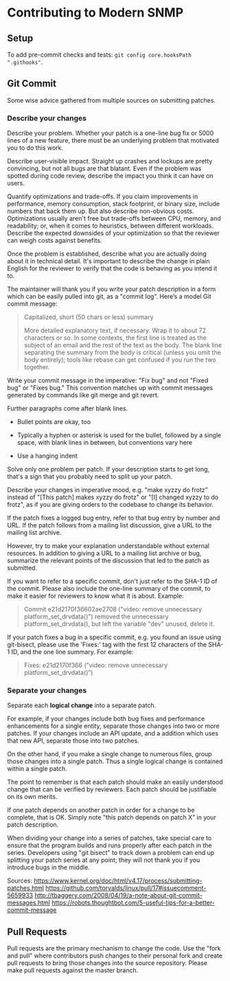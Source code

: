 # Contributing to Modern SNMP

## Setup

To add pre-commit checks and tests: `git config core.hooksPath ".githooks"`.

## Git Commit

Some wise advice gathered from multiple sources on submitting patches.

### Describe your changes

Describe your problem.  Whether your patch is a one-line bug fix or 5000 lines of a new feature, there must be an underlying problem that motivated you to do this work.

Describe user-visible impact.  Straight up crashes and lockups are pretty convincing, but not all bugs are that blatant.  Even if the problem was spotted during code review, describe the impact you think it can have on users.

Quantify optimizations and trade-offs.  If you claim improvements in performance, memory consumption, stack footprint, or binary size, include numbers that back them up.  But also describe non-obvious costs.  Optimizations usually aren't free but trade-offs between CPU, memory, and readability; or, when it comes to heuristics, between different workloads.  Describe the expected downsides of your optimization so that the reviewer can weigh costs against benefits.

Once the problem is established, describe what you are actually doing about it in technical detail.  It's important to describe the change in plain English for the reviewer to verify that the code is behaving as you intend it to.

The maintainer will thank you if you write your patch description in a form which can be easily pulled into git, as a "commit log”. Here’s a model Git commit message:

> Capitalized, short (50 chars or less) summary
>
> More detailed explanatory text, if necessary. Wrap it to about 72
> characters or so. In some contexts, the first line is treated as the
> subject of an email and the rest of the text as the body. The blank
> line separating the summary from the body is critical (unless you omit
> the body entirely); tools like rebase can get confused if you run the
> two together.

Write your commit message in the imperative: "Fix bug" and not "Fixed bug"
or "Fixes bug." This convention matches up with commit messages generated
by commands like git merge and git revert.

Further paragraphs come after blank lines.

- Bullet points are okay, too

- Typically a hyphen or asterisk is used for the bullet, followed by a
  single space, with blank lines in between, but conventions vary here

- Use a hanging indent

Solve only one problem per patch.  If your description starts to get long, that's a sign that you probably need to split up your patch.

Describe your changes in imperative mood, e.g. "make xyzzy do frotz” instead of "[This patch] makes xyzzy do frotz" or "[I] changed xyzzy to do frotz", as if you are giving orders to the codebase to change its behavior.

If the patch fixes a logged bug entry, refer to that bug entry by number and URL.  If the patch follows from a mailing list discussion, give a URL to the mailing list archive.

However, try to make your explanation understandable without external resources.  In addition to giving a URL to a mailing list archive or bug, summarize the relevant points of the discussion that led to the patch as submitted.

If you want to refer to a specific commit, don't just refer to the SHA-1 ID of the commit. Please also include the one-line summary of the commit, to make it easier for reviewers to know what it is about. Example:

> Commit e21d2170f36602ae2708 ("video: remove unnecessary
> platform_set_drvdata()") removed the unnecessary
> platform_set_drvdata(), but left the variable "dev" unused,
> delete it.

If your patch fixes a bug in a specific commit, e.g. you found an issue using git-bisect, please use the 'Fixes:' tag with the first 12 characters of the SHA-1 ID, and the one line summary.  For example:

> Fixes: e21d2170f366 ("video: remove unnecessary platform_set_drvdata()”)

### Separate your changes

Separate each **logical change** into a separate patch.

For example, if your changes include both bug fixes and performance enhancements for a single entity, separate those changes into two or more patches.  If your changes include an API update, and a addition which uses that new API, separate those into two patches.

On the other hand, if you make a single change to numerous files, group those changes into a single patch.  Thus a single logical change is contained within a single patch.

The point to remember is that each patch should make an easily understood change that can be verified by reviewers.  Each patch should be justifiable on its own merits.

If one patch depends on another patch in order for a change to be complete, that is OK.  Simply note "this patch depends on patch X” in your patch description.

When dividing your change into a series of patches, take special care to ensure that the program builds and runs properly after each patch in the series.  Developers using "git bisect" to track down a problem can end up splitting your patch series at any point; they will not thank you if you introduce bugs in the middle.

Sources:
<https://www.kernel.org/doc/html/v4.17/process/submitting-patches.html>
<https://github.com/torvalds/linux/pull/17#issuecomment-5659933>
<http://tbaggery.com/2008/04/19/a-note-about-git-commit-messages.html>
<https://robots.thoughtbot.com/5-useful-tips-for-a-better-commit-message>

## Pull Requests

Pull requests are the primary mechanism to change the code. Use the "fork and pull" where contributors push changes to their personal fork and create pull requests to bring those changes into the source repository. Please make pull requests against the master branch.
